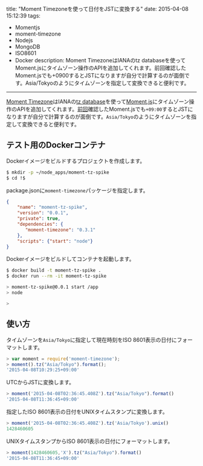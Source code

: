 title: "Moment Timezoneを使って日付をJSTに変換する"
date: 2015-04-08 15:12:39
tags:
 - Momentjs
 - moment-timezone
 - Nodejs
 - MongoDB
 - ISO8601
 - Docker
description: Moment TimezoneはIANAのtz databaseを使ってMoment.jsにタイムゾーン操作のAPIを追加してくれます。前回確認したMoment.jsでも+0900するとJSTになりますが自分で計算するのが面倒です。Asia/Tokyoのようにタイムゾーンを指定して変換できると便利です。
---

[Moment Timezone](http://momentjs.com/timezone/)はIANAの[tz database](http://ja.wikipedia.org/wiki/Tz_database)を使って[Moment.js](http://momentjs.com/)にタイムゾーン操作のAPIを追加してくれます。[前回](/2015/04/07/momentjs-mongodb-unix-timestamp-iso-8601/)確認したMoment.jsでも`+09:00`するとJSTになりますが自分で計算するのが面倒です。`Asia/Tokyo`のようにタイムゾーンを指定して変換できると便利です。

<!-- more -->

## テスト用のDockerコンテナ

Dockerイメージをビルドするプロジェクトを作成します。

``` bash
$ mkdir -p ~/node_apps/moment-tz-spike
$ cd !$
```

package.jsonに`moment-timezone`パッケージを指定します。

```json ~/node_apps/moment-tz-spike/package.json
{
    "name": "moment-tz-spike",
    "version": "0.0.1",
    "private": true,
    "dependencies": {
       "moment-timezone": "0.3.1"
    },
    "scripts": {"start": "node"}
}
```

Dockerイメージをビルドしてコンテナを起動します。

```bash
$ docker build -t moment-tz-spike .
$ docker run --rm -it moment-tz-spike

> moment-tz-spike@0.0.1 start /app
> node

>
```

## 使い方

タイムゾーンを`Asia/Tokyo`に指定して現在時刻をISO 8601表示の日付にフォーマットします。

```js
> var moment = require('moment-timezone');
> moment().tz("Asia/Tokyo").format();
'2015-04-08T10:29:25+09:00'
```

UTCからJSTに変換します。

```js
> moment('2015-04-08T02:36:45.408Z').tz("Asia/Tokyo").format()
'2015-04-08T11:36:45+09:00'
```

指定したISO 8601表示の日付をUNIXタイムスタンプに変換します。

```js
> moment('2015-04-08T02:36:45.408Z').tz('Asia/Tokyo').unix()
1428460605
```

UNIXタイムスタンプからISO 8601表示の日付にフォーマットします。

```js
> moment(1428460605,'X').tz("Asia/Tokyo").format()
'2015-04-08T11:36:45+09:00'
```
